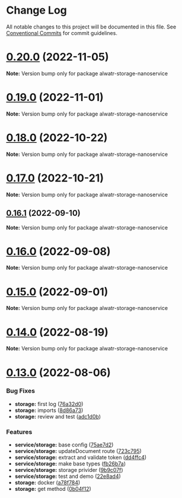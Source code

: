 # Change Log

All notable changes to this project will be documented in this file.
See [Conventional Commits](https://conventionalcommits.org) for commit guidelines.

# [0.20.0](https://github.com/AliMD/alwatr/compare/v0.19.0...v0.20.0) (2022-11-05)

**Note:** Version bump only for package alwatr-storage-nanoservice

# [0.19.0](https://github.com/AliMD/alwatr/compare/v0.18.0...v0.19.0) (2022-11-01)

**Note:** Version bump only for package alwatr-storage-nanoservice

# [0.18.0](https://github.com/AliMD/alwatr/compare/v0.17.0...v0.18.0) (2022-10-22)

**Note:** Version bump only for package alwatr-storage-nanoservice

# [0.17.0](https://github.com/AliMD/alwatr/compare/v0.16.1...v0.17.0) (2022-10-21)

**Note:** Version bump only for package alwatr-storage-nanoservice

## [0.16.1](https://github.com/AliMD/alwatr/compare/v0.16.0...v0.16.1) (2022-09-10)

**Note:** Version bump only for package alwatr-storage-nanoservice

# [0.16.0](https://github.com/AliMD/alwatr/compare/v0.15.0...v0.16.0) (2022-09-08)

**Note:** Version bump only for package alwatr-storage-nanoservice

# [0.15.0](https://github.com/AliMD/alwatr/compare/v0.14.0...v0.15.0) (2022-09-01)

**Note:** Version bump only for package alwatr-storage-nanoservice

# [0.14.0](https://github.com/AliMD/alwatr/compare/v0.13.0...v0.14.0) (2022-08-19)

**Note:** Version bump only for package alwatr-storage-nanoservice

# [0.13.0](https://github.com/AliMD/alwatr/compare/v0.12.0...v0.13.0) (2022-08-06)

### Bug Fixes

- **storage:** first log ([76a32d0](https://github.com/AliMD/alwatr/commit/76a32d071b22b3a5b96a880d386bb3408ebe29ad))
- **storage:** imports ([8d86a73](https://github.com/AliMD/alwatr/commit/8d86a73c85c117416e2ae0f4c9b879bfbc2d8a7c))
- **storage:** review and test ([adc1d0b](https://github.com/AliMD/alwatr/commit/adc1d0b2ebd9cce4df946b21745c1a61172e66bb))

### Features

- **service/storage:** base config ([75ae7d2](https://github.com/AliMD/alwatr/commit/75ae7d27dc3d910a2f45cf92e63bbd5115cc8fca))
- **service/storage:** updateDocument route ([723c795](https://github.com/AliMD/alwatr/commit/723c795d573635653ee4246fb91dfe096a414cb2))
- **service/storage:** extract and validate token ([dd4ffc4](https://github.com/AliMD/alwatr/commit/dd4ffc44b05ba0496b530a4a69164d595b72c081))
- **service/storage:** make base types ([fb26b7a](https://github.com/AliMD/alwatr/commit/fb26b7a4f7646e17f4b1c6a5b2c4b51d666752a0))
- **service/storage:** storage privider ([9b9c07f](https://github.com/AliMD/alwatr/commit/9b9c07f53725fb7eb2a92706d4f3392675d8aad2))
- **service/storage:** test and demo ([22e8ad4](https://github.com/AliMD/alwatr/commit/22e8ad44cb39cacdb99f7535befed1a736aec773))
- **storage:** docker ([a78f784](https://github.com/AliMD/alwatr/commit/a78f7845aaaf4faace6de92dae57763299ee7d10))
- **storage:** get method ([0b04f12](https://github.com/AliMD/alwatr/commit/0b04f1209d7f865e2ef0e884a293587cfcd72420))
